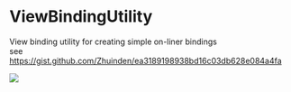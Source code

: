 # ViewBindingUtility  
View binding utility for creating simple on-liner bindings  
see https://gist.github.com/Zhuinden/ea3189198938bd16c03db628e084a4fa


[![](https://jitpack.io/v/jairrab/viewbindingutility.svg)](https://jitpack.io/#jairrab/viewbindingutility)
